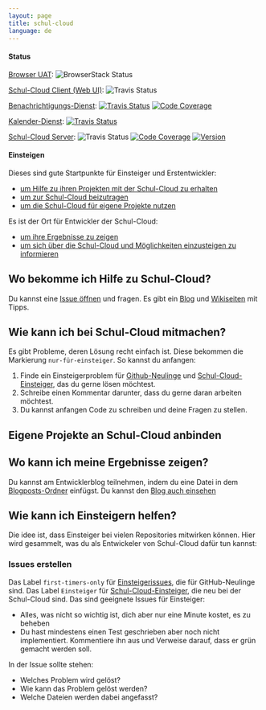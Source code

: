 ```yaml
---
layout: page
title: schul-cloud
language: de
---
```


#### Status

[Browser UAT](https://github.com/schul-cloud/cucumber-js-browserstack): ![BrowserStack Status](https://www.browserstack.com/automate/badge.svg?badge_key=YUtLUkI4RnI3T1dneHhLM0dpUjBRVVhUbG9tWFlRU3VkZS9MOEFJY0NNcz0tLWY0ZjFwV3BKb2E1Y3VHdXBjS1NuZUE9PQ==--4071bcd5f79b0aa168ca3ee05f763ccd222a3581)

[Schul-Cloud Client (Web UI)](https://github.com/schul-cloud/schulcloud-client): ![Travis Status](https://travis-ci.org/schul-cloud/schulcloud-client.svg?branch=production)

[Benachrichtigungs-Dienst](https://github.com/schul-cloud/node-notification-service): [![Travis Status](https://travis-ci.org/schul-cloud/node-notification-service.svg?branch=master)](https://travis-ci.org/schulcloud/node-notification-service) [![Code Coverage](https://img.shields.io/codecov/c/github/schul-cloud/node-notification-service/master.svg)](https://codecov.io/gh/schul-cloud/node-notification-service)

[Kalender-Dienst](https://github.com/schul-cloud/schulcloud-calendar): [![Travis Status](https://travis-ci.org/schul-cloud/schulcloud-calendar.svg?branch=master)](https://travis-ci.org/schul-cloud/schulcloud-calendar)

[Schul-Cloud Server](https://github.com/schul-cloud/schulcloud-server): ![Travis Status](https://travis-ci.org/schul-cloud/schulcloud-server.svg?branch=production)
[![Code Coverage](https://img.shields.io/codecov/c/github/schul-cloud/schulcloud-server/master.svg)](https://codecov.io/github/schulcloud/schulcloud-server?branch=master)
[![Version](https://img.shields.io/github/release/schul-cloud/schulcloud-server.svg)](https://github.com/schulcloud/schulcloud-server/releases)

#### Einsteigen

Dieses sind gute Startpunkte für Einsteiger und Erstentwickler:

- [um Hilfe zu ihren Projekten mit der Schul-Cloud zu erhalten][hilfe]
- [um zur Schul-Cloud beizutragen][mitmachen]
- [um die Schul-Cloud für eigene Projekte nutzen][anbinden]

Es ist der Ort für Entwickler der Schul-Cloud:

- [um ihre Ergebnisse zu zeigen][bloggen]
- [um sich über die Schul-Cloud und Möglichkeiten einzusteigen zu informieren][helfen]

Wo bekomme ich Hilfe zu Schul-Cloud?
------------------------------------
[hilfe]: #wo-bekomme-ich-hilfe-zu-schul-cloud

Du kannst eine [Issue öffnen][new-issue] und fragen.
Es gibt ein [Blog][blog] und [Wikiseiten][wiki-1] mit Tipps.

Wie kann ich bei Schul-Cloud mitmachen?
---------------------------------------
[mitmachen]: #wie-kann-ich-bei-schul-cloud-mitmachen

Es gibt Probleme, deren Lösung recht einfach ist.
Diese bekommen die Markierung `nur-für-einsteiger`.
So kannst du anfangen:

1. Finde ein Einsteigerproblem für [Github-Neulinge][einsteigerissues] und [Schul-Cloud-Einsteiger][Schul-Cloud-Einsteiger], das du gerne lösen möchtest.
2. Schreibe einen Kommentar darunter, dass du gerne daran arbeiten möchtest.
3. Du kannst anfangen Code zu schreiben und deine Fragen zu stellen.

Eigene Projekte an Schul-Cloud anbinden
--------------------------------------
[anbinden]: #eigene-projekte-an-schul-cloud-anbinden

Wo kann ich meine Ergebnisse zeigen?
------------------------------------
[bloggen]: #wo-kann-ich-meine-ergebnisse-zeigen

Du kannst am Entwicklerblog teilnehmen, indem du eine Datei in dem
[Blogposts-Ordner][blog-posts] einfügst.
Du kannst den [Blog auch einsehen][blog]

Wie kann ich Einsteigern helfen?
--------------------------------
[helfen]: #wie-kann-ich-einsteigern-helfen

Die idee ist, dass Einsteiger bei vielen Repositories mitwirken können.
Hier wird gesammelt, was du als Entwickeler von Schul-Cloud dafür tun kannst:

### Issues erstellen

Das Label `first-timers-only` für [Einsteigerissues][einsteigerissues], die für GitHub-Neulinge sind.
Das Label `Einsteiger` für [Schul-Cloud-Einsteiger][Schul-Cloud-Einsteiger], die neu bei der Schul-Cloud sind.
Das sind geeignete Issues für Einsteiger:

- Alles, was nicht so wichtig ist, dich aber nur eine Minute kostet, es zu beheben
- Du hast mindestens einen Test geschrieben aber noch nicht implementiert. Kommentiere ihn aus und Verweise darauf, dass er grün gemacht werden soll.

In der Issue sollte stehen:

- Welches Problem wird gelöst?
- Wie kann das Problem gelöst werden?
- Welche Dateien werden dabei angefasst?

[portal]: https://schul-cloud.github.io
[einsteigerissues]: https://github.com/search?utf8=%E2%9C%93&q=org%3Aschul-cloud+state%3Aopen+label%3A%22first-timers-only%22&type=Issues&ref=searchresults
[blog-posts]: https://github.com/schul-cloud/schul-cloud.github.io/blob/master/dev/_posts
[blog]: dev
[wiki-1]: https://github.com/schul-cloud/schulcloud-server/wiki/
[new-issue]: https://github.com/schul-cloud/schul-cloud.github.io/issues/new
[Schul-Cloud-Einsteiger]: https://github.com/search?utf8=%E2%9C%93&q=org%3Aschul-cloud+state%3Aopen+label%3A%22Einsteiger%22&type=Issues&ref=searchresults
